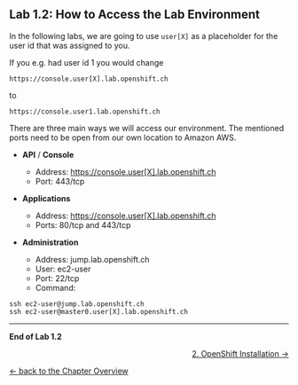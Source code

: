 ## Lab 1.2: How to Access the Lab Environment

In the following labs, we are going to use `user[X]` as a placeholder for the user id that was assigned to you.

If you e.g. had user id 1 you would change
```
https://console.user[X].lab.openshift.ch
```
to
```
https://console.user1.lab.openshift.ch
```


There are three main ways we will access our environment. The mentioned ports need to be open from our own location to Amazon AWS.

- **API** / **Console**
  - Address: https://console.user[X].lab.openshift.ch
  - Port: 443/tcp

- **Applications**
  - Address: https://console.user[X].lab.openshift.ch
  - Ports: 80/tcp and 443/tcp

- **Administration**
  - Address: jump.lab.openshift.ch
  - User: ec2-user
  - Port: 22/tcp
  - Command:
```
ssh ec2-user@jump.lab.openshift.ch
ssh ec2-user@master0.user[X].lab.openshift.ch
```
---

**End of Lab 1.2**

<p width="100px" align="right"><a href="20_installation.md">2. OpenShift Installation →</a></p>

[← back to the Chapter Overview](10_warmup.md)
